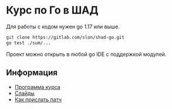 # Курс по Го в ШАД

Для работы с кодом нужен go 1.17 или выше.

```sh
git clone https://gitlab.com/slon/shad-go.git
go test ./sum/...
```

Проект можно открыть в любой go IDE с поддержкой модулей.

## Информация

- [Программа курса](docs/syllabus.md)
- [Слайды](https://p.go.manytask.org/)
- [Как прислать патч](CONTRIBUTING.md)
